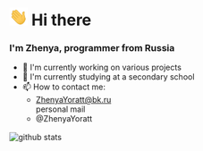 # <img src="https://github.com/ZhenyaYoratt/ZhenyaYoratt/raw/main/images/hi.gif" height="32"/> Hi there
### I'm Zhenya, programmer from Russia</h3>

- 🔭 I'm currently working on various projects
- 🌱 I'm currently studying at a secondary school
- 📫 How to contact me:
  - ZhenyaYoratt@bk.ru \
    personal mail
  - @ZhenyaYoratt

<img align="center" src="https://github-readme-stats.vercel.app/api?username=ZhenyaYoratt&show_icons=true&theme=dark&rank_icon=github" alt="github stats" width="45%" />

